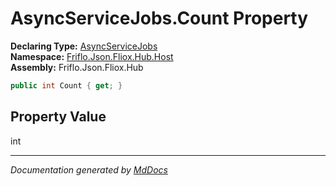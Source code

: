 ﻿<!--  
  <auto-generated>   
    The contents of this file were generated by a tool.  
    Changes to this file may be list if the file is regenerated  
  </auto-generated>   
-->

# AsyncServiceJobs.Count Property

**Declaring Type:** [AsyncServiceJobs](../index.md)  
**Namespace:** [Friflo.Json.Fliox.Hub.Host](../../index.md)  
**Assembly:** Friflo.Json.Fliox.Hub

```csharp
public int Count { get; }
```

## Property Value

int

___

*Documentation generated by [MdDocs](https://github.com/ap0llo/mddocs)*
